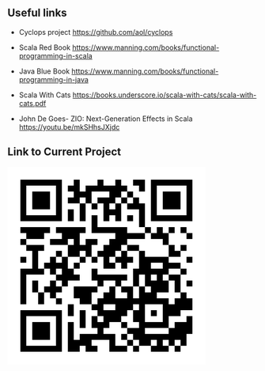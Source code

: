 ## Useful links


- Cyclops project 
    https://github.com/aol/cyclops
- Scala Red Book
https://www.manning.com/books/functional-programming-in-scala

- Java Blue Book 
https://www.manning.com/books/functional-programming-in-java

- Scala With Cats 
https://books.underscore.io/scala-with-cats/scala-with-cats.pdf

- John De Goes- ZIO: Next-Generation Effects in Scala https://youtu.be/mkSHhsJXjdc

## Link to Current Project

![QrCode to Project](./RepoQrCode.svg)